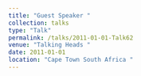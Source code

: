```yaml
---
title: "Guest Speaker "
collection: talks
type: "Talk"
permalink: /talks/2011-01-01-Talk62
venue: "Talking Heads "
date: 2011-01-01
location: "Cape Town South Africa "
---
```

